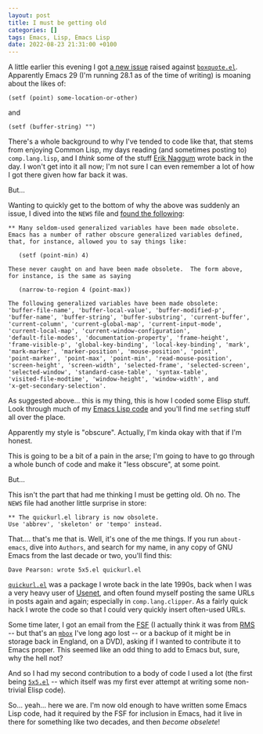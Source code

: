 ```yaml
---
layout: post
title: I must be getting old
categories: []
tags: Emacs, Lisp, Emacs Lisp
date: 2022-08-23 21:31:00 +0100
---
```


A little earlier this evening I got [a new
issue](https://github.com/davep/boxquote.el/issues/7) raised against
[`boxquote.el`]((https://github.com/davep/boxquote.el/issues/7)). Apparently
Emacs 29 (I'm running 28.1 as of the time of writing) is moaning about the
likes of:

```elisp
(setf (point) some-location-or-other)
```

and

```elisp
(setf (buffer-string) "")
```

There's a whole background to why I've tended to code like that, that stems
from enjoying Common Lisp, my days reading (and sometimes posting to)
`comp.lang.lisp`, and I *think* some of the stuff [Erik
Naggum](https://en.wikipedia.org/wiki/Erik_Naggum) wrote back in the day. I
won't get into it all now; I'm not sure I can even remember a lot of how I
got there given how far back it was.

But...

Wanting to quickly get to the bottom of why the above was suddenly an issue,
I dived into the `NEWS` file and [found the
following](https://github.com/emacs-mirror/emacs/blob/67a15ce1564ce35ece24a19f00e03a36e0575746/etc/NEWS#L2585):

```
** Many seldom-used generalized variables have been made obsolete.
Emacs has a number of rather obscure generalized variables defined,
that, for instance, allowed you to say things like:

   (setf (point-min) 4)

These never caught on and have been made obsolete.  The form above,
for instance, is the same as saying

   (narrow-to-region 4 (point-max))

The following generalized variables have been made obsolete:
'buffer-file-name', 'buffer-local-value', 'buffer-modified-p',
'buffer-name', 'buffer-string', 'buffer-substring', 'current-buffer',
'current-column', 'current-global-map', 'current-input-mode',
'current-local-map', 'current-window-configuration',
'default-file-modes', 'documentation-property', 'frame-height',
'frame-visible-p', 'global-key-binding', 'local-key-binding', 'mark',
'mark-marker', 'marker-position', 'mouse-position', 'point',
'point-marker', 'point-max', 'point-min', 'read-mouse-position',
'screen-height', 'screen-width', 'selected-frame', 'selected-screen',
'selected-window', 'standard-case-table', 'syntax-table',
'visited-file-modtime', 'window-height', 'window-width', and
'x-get-secondary-selection'.
```

As suggested above... this is my thing, this is how I coded some Elisp
stuff. Look through much of my [Emacs Lisp code](https://elisp.dev/) and
you'll find me `setf`ing stuff all over the place.

Apparently my style is "obscure". Actually, I'm kinda okay with that if I'm
honest.

This is going to be a bit of a pain in the arse; I'm going to have to go
through a whole bunch of code and make it "less obscure", at some point.

But...

This isn't the part that had me thinking I must be getting old. Oh no. The
`NEWS` file had another little surprise in store:

```
** The quickurl.el library is now obsolete.
Use 'abbrev', 'skeleton' or 'tempo' instead.
```

That.... that's me that is. Well, it's one of the me things. If you run
`about-emacs`, dive into `Authors`, and search for my name, in any copy of
GNU Emacs from the last decade or two, you'll find this:

```
Dave Pearson: wrote 5x5.el quickurl.el
```

[`quickurl.el`](https://github.com/davep/quickurl.el/blob/master/quickurl.el)
was a package I wrote back in the late 1990s, back when I was a very heavy
user of [Usenet](https://en.wikipedia.org/wiki/Usenet), and often found
myself posting the same URLs in posts again and again; especially in
`comp.lang.clipper`. As a fairly quick hack I wrote the code so that I could
very quickly insert often-used URLs.

Some time later, I got an email from the
[FSF](https://en.wikipedia.org/wiki/Free_Software_Foundation) (I actually
think it was from [RMS](https://en.wikipedia.org/wiki/Richard_Stallman) --
but that's an [`mbox`](https://en.wikipedia.org/wiki/Mbox) I've long ago
lost -- or a backup of it might be in storage back in England, on a DVD),
asking if I wanted to contribute it to Emacs proper. This seemed like an odd
thing to add to Emacs but, sure, why the hell not?

And so I had my second contribution to a body of code I used a lot (the
first being [`5x5.el`](https://github.com/davep/5x5.el) -- which itself was
my first ever attempt at writing some non-trivial Elisp code).

So... yeah... here we are. I'm now old enough to have written some Emacs
Lisp code, had it required by the FSF for inclusion in Emacs, had it live in
there for something like two decades, and then *become obselete*!

[//]: # (2022-08-23-I-must-be-getting-old.md ends here)
